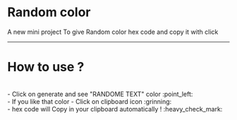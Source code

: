 # Random color
A new mini project To give Random color hex code and copy it with click
<hr>

# How to use ?
<br />
- Click on generate and see "RANDOME TEXT" color :point_left: <br /> 
- If you like that color 
- Click on clipboard icon  :grinning: <br />
- hex code will Copy in your clipboard automatically ! :heavy_check_mark: <br />
